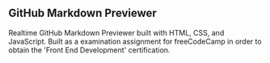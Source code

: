 ## GitHub Markdown Previewer

Realtime GitHub Markdown Previewer built with HTML, CSS, and JavaScript.
Built as a examination assignment for freeCodeCamp in order to obtain the 'Front End Development' certification.

